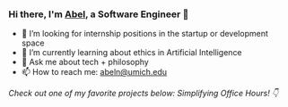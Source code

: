 ### Hi there, I'm [Abel](https://abelnoble.github.io), a Software Engineer 👋

- 🔭 I’m looking for internship positions in the startup or development space
- 🌱 I’m currently learning about ethics in Artificial Intelligence
- 💬 Ask me about tech + philosophy
- 📫 How to reach me: [abeln@umich.edu](mailto:abeln@umich.edu)

*Check out one of my favorite projects below: Simplifying Office Hours! 👇*

<!--
**AbelNoble/AbelNoble** is a ✨ _special_ ✨ repository because its `README.md` (this file) appears on your GitHub profile.

Here are some ideas to get you started:

- 🔭 I’m currently working on ...
- 🌱 I’m currently learning ...
- 👯 I’m looking to collaborate on ...
- 🤔 I’m looking for help with ...
- 💬 Ask me about ...
- 📫 How to reach me: ...
- 😄 Pronouns: ...
- ⚡ Fun fact: ...
-->
